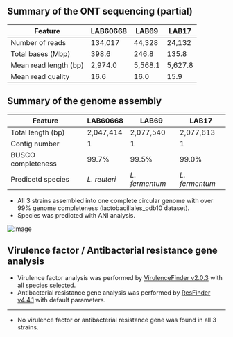 ## Summary of the ONT sequencing (partial)

Feature | LAB60668 | LAB69 | LAB17
---- | ---- | ---- | ----
Number of reads | 134,017 | 44,328 | 24,132
Total bases (Mbp) | 398.6 | 246.8 | 135.8
Mean read length (bp) | 2,974.0 | 5,568.1 | 5,627.8
Mean read quality | 16.6 | 16.0 | 15.9

## Summary of the genome assembly

Feature | LAB60668 | LAB69 | LAB17
---- | ---- | ---- | ----
Total length (bp) | 2,047,414 | 2,077,540 | 2,077,613
Contig number | 1 | 1 | 1
BUSCO completeness | 99.7% | 99.5% | 99.0%
Predicetd species | _L. reuteri_ | _L. fermentum_ | _L. fermentum_

* All 3 strains assembled into one complete circular genome with over 99% genome completeness (lactobacillales_odb10 dataset).
* Species was predicted with ANI analysis.

![image](https://github.com/logcossin/ForReport/assets/49052882/c4129b75-5675-4a01-8316-1288fa7391e5)

## Virulence factor / Antibacterial resistance gene analysis

* Virulence factor analysis was performed by [VirulenceFinder v2.0.3](https://cge.food.dtu.dk/services/VirulenceFinder/) with all species selected.
* Antibacterial resistance gene analysis was performed by [ResFinder v4.4.1](http://genepi.food.dtu.dk/resfinder) with default parameters.
----

* No virulence factor or antibacterial resistance gene was found in all 3 strains.
